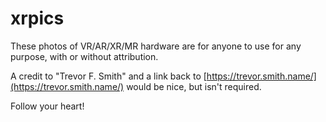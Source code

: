 # xrpics

These photos of VR/AR/XR/MR hardware are for anyone to use for any purpose, with or without attribution.

A credit to "Trevor F. Smith" and a link back to [https://trevor.smith.name/](https://trevor.smith.name/) would be nice, but isn't required.

Follow your heart!
